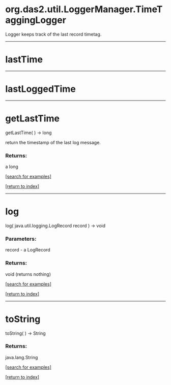 # org.das2.util.LoggerManager.TimeTaggingLogger

Logger keeps track of the last record timetag.

***
<a name="lastTime"></a>
# lastTime



***
<a name="lastLoggedTime"></a>
# lastLoggedTime



***
<a name="getLastTime"></a>
# getLastTime
getLastTime(  ) &rarr; long

return the timestamp of the last log message.

### Returns:
a long


<a href="https://github.com/autoplot/dev/search?q=getLastTime&unscoped_q=getLastTime">[search for examples]</a>

<a href="https://github.com/autoplot/documentation/blob/master/javadoc/index-all.md">[return to index]</a>

***
<a name="log"></a>
# log
log( java.util.logging.LogRecord record ) &rarr; void



### Parameters:
record - a LogRecord

### Returns:
void (returns nothing)


<a href="https://github.com/autoplot/dev/search?q=log&unscoped_q=log">[search for examples]</a>

<a href="https://github.com/autoplot/documentation/blob/master/javadoc/index-all.md">[return to index]</a>

***
<a name="toString"></a>
# toString
toString(  ) &rarr; String



### Returns:
java.lang.String


<a href="https://github.com/autoplot/dev/search?q=toString&unscoped_q=toString">[search for examples]</a>

<a href="https://github.com/autoplot/documentation/blob/master/javadoc/index-all.md">[return to index]</a>

